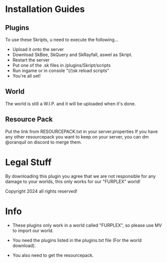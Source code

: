 Installation Guides
============================

Plugins
-------------
To use these Skripts, u need to execute the following...
- Upload it onto the server
- Download SkBee, SkQuery and SkRayfall, aswel as Skript.
- Restart the server
- Put one of the .sk files in /plugins/Skript/scripts
- Run ingame or in console "(/)sk reload scripts"
- You're all set!

World
-------------
The world is still a W.I.P. and it will be uploaded when it's done.

Resource Pack
-------------
Put the link from RESOURCEPACK.txt in your server.properties
If you have any other resourcepack you want to keep on your server, you can dm @oranquil on discord to merge them.

Legal Stuff
============================
By downloading this plugin you agree that we are not responsible for any damage to your worlds, this only works for our "FURPLEX" world!

Copyright 2024 all rights reserved!

Info
============================
- These plugins only work in a world called "FURPLEX", so please use MV to import our world.

- You need the plugins listed in the plugins.txt file (For the world download).

- You also need to get the resourcepack.


